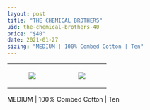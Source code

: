 ```yaml
---
layout: post
title: "THE CHEMICAL BROTHERS"
uid: the-chemical-brothers-40
price: "$40"
date: 2021-01-27
sizing: "MEDIUM | 100% Combed Cotton | Ten"
---
```




<table style="width:100%;"><tr><td style="vertical-align:top;">
      <figure class="tmblr-full" data-orig-height="2048" data-orig-width="1365" data-orig-src="https://concertshirts.netlify.app/shirts/0035/0035-01.jpg"><img src="https://64.media.tumblr.com/30045e1c2730d45c9511bffd262c7da1/d50f6a41667979f0-61/s540x810/7e47d14a62de60c26874ec99e995abab1a96614c.jpg" data-orig-height="2048" data-orig-width="1365" data-orig-src="https://concertshirts.netlify.app/shirts/0035/0035-01.jpg"/></figure></td>
    <td style="vertical-align:top;">
      <figure class="tmblr-full" data-orig-height="2048" data-orig-width="1365" data-orig-src="https://concertshirts.netlify.app/shirts/0035/0035-02.jpg"><img src="https://64.media.tumblr.com/a2ea086dd024f4c63c73be8497fe9ec2/d50f6a41667979f0-b4/s540x810/9cc3595e41507b5c56705b22d3e1f81516189288.jpg" data-orig-height="2048" data-orig-width="1365" data-orig-src="https://concertshirts.netlify.app/shirts/0035/0035-02.jpg"/></figure></td>
  </tr></table><p>
  MEDIUM | 100% Combed Cotton | Ten
</p>
